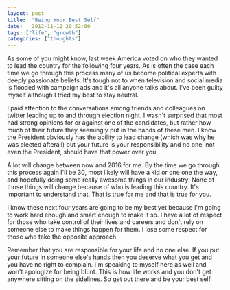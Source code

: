 ```yaml
---
layout: post
title:  "Being Your Best Self"
date:   2012-11-12 20:52:00
tags: ["life", "growth"]
categories: ["thoughts"]
---
```


As some of you might know, last week America voted on who they wanted to lead the country for the following four years. As is often the case each time we go through this process many of us become political experts with deeply passionate beliefs. It's tough not to when television and social media is flooded with campaign ads and it's all anyone talks about. I've been guilty myself although I tried my best to stay neutral.

I paid attention to the conversations among friends and colleagues on twitter leading up to and through election night. I wasn't surprised that most had strong opinions for or against one of the candidates, but rather how much of their future they seemingly put in the hands of these men. I know the President obviously has the ability to lead change (which was why he was elected afterall) but your future is your responsibility and no one, not even the President, should have that power over you.

A lot will change between now and 2016 for me. By the time we go through this process again I'll be 30, most likely will have a kid or one one the way, and hopefully doing some really awesome things in our industry. None of those things will change because of who is leading this country. It's important to understand that. That is true for me and that is true for you.

I know these next four years are going to be my best yet because I'm going to work hard enough and smart enough to make it so. I have a lot of respect for those who take control of their lives and careers and don't rely on someone else to make things happen for them. I lose some respect for those who take the opposite approach.

Remember that you are responsible for your life and no one else. If you put your future in someone else's hands then you deserve what you get and you have no right to complain. I'm speaking to myself here as well and won't apologize for being blunt. This is how life works and you don't get anywhere sitting on the sidelines. So get out there and be your best self.